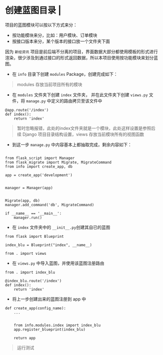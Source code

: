 # 创建蓝图目录 \|

项目的蓝图模块可以按以下方式来分：

* 按功能模块来分，比如：用户模块、订单模块
* 按接口版本来分，某个版本的接口放一个文件夹下面

因为 `新经资讯` 项目是前后端不分离的项目，界面数据大部分都使用模板的形式进行渲染，很少涉及到通过接口的形式返回数据，所以本项目使用按功能模块来划分蓝图。

* 在 `info` 目录下创建 `modules` Package，创建完成如下：

> modules 存放当前项目所有的模块

* 在 `modules` 文件夹下创建 `index` 文件夹， 并在此文件夹下创建 `views.py` 文件，将 `manage.py` 中定义的路由拷贝至该文件中

```text
@app.route('/index')
def index():
    return 'index'
```

> 暂时忽略报错，此处的index文件夹就是一个模块，此处这样设置是参照后续 Django 项目目录结构设置，views 存放当前模块所有的视图函数

* 到这一步 `manage.py` 中内容基本上都抽取完成，剩余内容如下：

```text

from flask_script import Manager
from flask_migrate import Migrate, MigrateCommand
from info import create_app, db

app = create_app('development')


manager = Manager(app)


Migrate(app, db)
manager.add_command('db', MigrateCommand)

if __name__ == '__main__':
    manager.run()
```

* 在 `index` 文件夹中的 `__init__.py`创建其自已的蓝图

```text
from flask import Blueprint

index_blu = Blueprint("index", __name__)

from . import views
```

* 在 `views.py` 中导入蓝图，并使用该蓝图注册路由

```text
from . import index_blu

@index_blu.route('/index')
def index():
    return 'index'
```

* 将上一步创建出来的蓝图注册到 app 中

```text
def create_app(config_name):
    ...

    
    from info.modules.index import index_blu
    app.register_blueprint(index_blu)

    return app
```

> 运行测试


